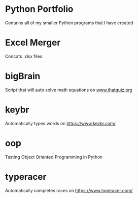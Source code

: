 # Python Portfolio
Contains all of my smaller Python programs that I have created

# Excel Merger
Concats .xlsx files

# bigBrain
Script that will auto solve math equations on www.thatquiz.org

# keybr
Automatically types words on https://www.keybr.com/

# oop
Testing Object Oriented Programming in Python

# typeracer
Automatically completes races on https://www.typeracer.com/
